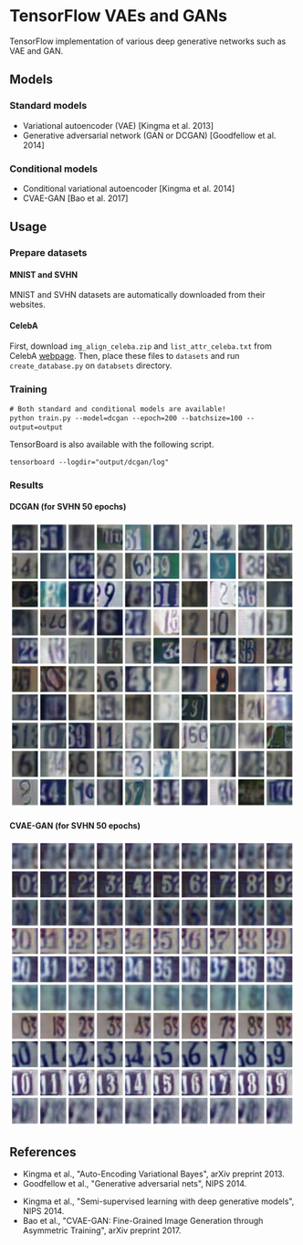 TensorFlow VAEs and GANs
===

TensorFlow implementation of various deep generative networks such as VAE and GAN.

## Models

### Standard models

* Variational autoencoder (VAE) [Kingma et al. 2013]
* Generative adversarial network (GAN or DCGAN) [Goodfellow et al. 2014]
<!-- * Improved GAN [Salimans et al. 2016] -->
<!-- * Energy-based GAN (EBGAN) [Zhao et al. 2016] -->
<!-- * Adversarially learned inference (ALI) [Dumoulin et al. 2017] -->

### Conditional models

* Conditional variational autoencoder [Kingma et al. 2014]
* CVAE-GAN [Bao et al. 2017]

## Usage

### Prepare datasets

#### MNIST and SVHN

MNIST and SVHN datasets are automatically downloaded from their websites.

#### CelebA

First, download ``img_align_celeba.zip`` and ``list_attr_celeba.txt`` from CelebA [webpage](http://mmlab.ie.cuhk.edu.hk/projects/CelebA.html).
Then, place these files to ``datasets`` and run ``create_database.py`` on ``databsets`` directory.

### Training

```shell
# Both standard and conditional models are available!
python train.py --model=dcgan --epoch=200 --batchsize=100 --output=output
```

TensorBoard is also available with the following script.

```shell
tensorboard --logdir="output/dcgan/log"
```

### Results

#### DCGAN (for SVHN 50 epochs)

<img src="results/svhn_dcgan_epoch_0050_batch_73257.png" width="500px"/>

#### CVAE-GAN (for SVHN 50 epochs)

<img src="results/svhn_cvaegan_epoch_0050_batch_73257.png" width="500px"/>

## References

* Kingma et al., "Auto-Encoding Variational Bayes", arXiv preprint 2013.
* Goodfellow et al., "Generative adversarial nets", NIPS 2014.
<!-- * Salimans et al., "Improved Techniques for Training GANs", arXiv preprint 2016. -->
<!-- * Zhao et al., "Energy-based generative adversarial network", arXiv preprint 2016. -->
<!-- * Dumoulin et al. "Adversarially learned inference", ICLR 2017. -->
* Kingma et al., "Semi-supervised learning with deep generative models", NIPS 2014.
* Bao et al., "CVAE-GAN: Fine-Grained Image Generation through Asymmetric Training", arXiv preprint 2017.

